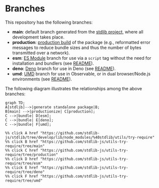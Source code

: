 <!--

@license Apache-2.0

Copyright (c) 2022 The Stdlib Authors.

Licensed under the Apache License, Version 2.0 (the "License");
you may not use this file except in compliance with the License.
You may obtain a copy of the License at

    http://www.apache.org/licenses/LICENSE-2.0

Unless required by applicable law or agreed to in writing, software
distributed under the License is distributed on an "AS IS" BASIS,
WITHOUT WARRANTIES OR CONDITIONS OF ANY KIND, either express or implied.
See the License for the specific language governing permissions and
limitations under the License.

-->

# Branches

This repository has the following branches:

-   **main**: default branch generated from the [stdlib project][stdlib-url], where all development takes place.
-   **production**: [production build][production-url] of the package (e.g., reformatted error messages to reduce bundle sizes and thus the number of bytes transmitted over a network).
-   **esm**: [ES Module][esm-url] branch for use via a `script` tag without the need for installation and bundlers (see [README][esm-readme]).
-   **deno**: [Deno][deno-url] branch for use in Deno (see [README][deno-readme]).
-   **umd**: [UMD][umd-url] branch for use in Observable, or in dual browser/Node.js environments (see [README][umd-readme]).

The following diagram illustrates the relationships among the above branches:

```mermaid
graph TD;
A[stdlib]-->|generate standalone package|B;
B[main] -->|productionize| C[production];
C -->|bundle| D[esm];
C -->|bundle| E[deno];
C -->|bundle| F[umd];

%% click A href "https://github.com/stdlib-js/stdlib/tree/develop/lib/node_modules/%40stdlib/utils/try-require"
%% click B href "https://github.com/stdlib-js/utils-try-require/tree/main"
%% click C href "https://github.com/stdlib-js/utils-try-require/tree/production"
%% click D href "https://github.com/stdlib-js/utils-try-require/tree/esm"
%% click E href "https://github.com/stdlib-js/utils-try-require/tree/deno"
%% click F href "https://github.com/stdlib-js/utils-try-require/tree/umd"
```

[stdlib-url]: https://github.com/stdlib-js/stdlib/tree/develop/lib/node_modules/%40stdlib/utils/try-require
[production-url]: https://github.com/stdlib-js/utils-try-require/tree/production
[deno-url]: https://github.com/stdlib-js/utils-try-require/tree/deno
[deno-readme]: https://github.com/stdlib-js/utils-try-require/blob/deno/README.md
[umd-url]: https://github.com/stdlib-js/utils-try-require/tree/umd
[umd-readme]: https://github.com/stdlib-js/utils-try-require/blob/umd/README.md
[esm-url]: https://github.com/stdlib-js/utils-try-require/tree/esm
[esm-readme]: https://github.com/stdlib-js/utils-try-require/blob/esm/README.md